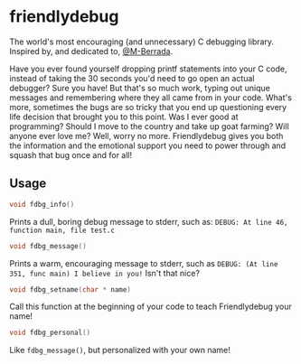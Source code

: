 # friendlydebug
The world's most encouraging (and unnecessary) C debugging library. 
Inspired by, and dedicated to, [@M-Berrada](https://github.com/M-Berrada).

Have you ever found yourself dropping printf statements into your C code, instead of taking the 30 seconds you'd need to go open an actual debugger? Sure you have! But that's so much work, typing out unique messages and remembering where they all came from in your code. What's more, sometimes the bugs are so tricky that you end up questioning every life decision that brought you to this point. Was I ever good at programming? Should I move to the country and take up goat farming? Will anyone ever love me? Well, worry no more. Friendlydebug gives you both the information and the emotional support you need to power through and squash that bug once and for all!

## Usage

```C
void fdbg_info()
```
Prints a dull, boring debug message to stderr, such as: `DEBUG: At line 46, function main, file test.c`

```C
void fdbg_message()
```
Prints a warm, encouraging message to stderr, such as `DEBUG: (At line 351, func main) I believe in you!` Isn't that nice?

```C
void fdbg_setname(char * name)
```
Call this function at the beginning of your code to teach Friendlydebug your name!

```C
void fdbg_personal()
```
Like `fdbg_message()`, but personalized with your own name!
